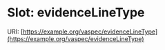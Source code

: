 # Slot: evidenceLineType

URI: [https://example.org/vaspec/evidenceLineType](https://example.org/vaspec/evidenceLineType)